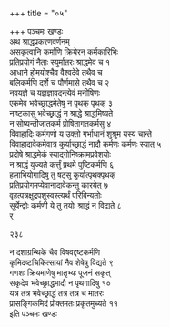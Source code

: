 +++
title = "०५"

+++
पञ्चमः खण्डः  
अथ श्राद्धप्रकरणवर्णनम्  
असकृत्वानि कर्माणि क्रियेरन् कर्मकारिभिः  
प्रतिप्रयोगं नैताः स्युर्मातरः श्राद्धमेव च  १  
आधाने होमयोश्चैव वैश्वदेवे तथैव च  
बलिकर्मणि दर्शे च पौर्णमासे तथैव च  २  
नवयज्ञे च यज्ञज्ञावदन्त्येवं मनीषिणः  
एकमेव भवेच्छ्राद्धमेतेषु न पृथक् पृथक्  ३  
नाष्टकासु भवेच्छ्राद्धं न श्राद्धे श्राद्धमिष्यते  
न सोष्यन्तीजातकर्म प्रोषितागतकर्मसु  ४  
विवाहादिः कर्मगणो य उक्तो गर्भाधानं शुश्रुम यस्य चान्ते  
विवाहादावेकमेवात्र कुर्याच्छ्राद्धं नादौ कर्मणः कर्मणः स्यात्  ५  
प्रदोषे श्राद्धमेकं स्याद्गोनिष्क्रामप्रवेशयोः  
न श्राद्धं युज्यते कर्त्तुं प्रथमे पुष्टिकर्मणि  ६  
हलाभियोगादिषु तु षट्सु कुर्यात्पृथक्पृथक्  
प्रतिप्रयोगमप्येवानादावेकन्तु कारयेत्  ७  
वृहत्पत्रक्षुद्रपशुस्वस्त्यर्थं परिविन्यतोः  
सूर्येन्द्वोः कर्मणी ये तु तयोः श्राद्धं न विद्यते  ८  
र्  

२३८  

न दशाग्रन्थिके चैव विषवद्दष्टकर्मणि  
कृमिदष्टचिकित्सायां नैव शेषेषु विद्यते  ९  
गणशः क्रियमाणेषु मातृभ्यः पूजनं सकृत्  
सकृदेव भवेच्छ्राद्धमादौ न पृथगादिषु  १०  
यत्र तत्र भवेच्छ्राद्धं तत्र तत्र च मातरः  
प्रासङ्गिकमिदं प्रोक्तमतः प्रकृतमुच्यते  ११  
इति पञ्चमः खण्डः  

